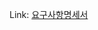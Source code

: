 Link: [요구사항명세서][googlelink]

[googlelink]: https://docs.google.com/document/d/1JTnrDj6HTnXNid5o99Op5y5KTId5fCa8yyp8gBG9jkw/edit?usp=sharing "Go google"
